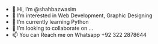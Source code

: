 - 👋 Hi, I’m @shahbazwasim
- 👀 I’m interested in Web Development, Graphic Designing
- 🌱 I’m currently learning Python
- 💞️ I’m looking to collaborate on ...
- 📫 You can Reach me on Whatsapp +92 322 2878644

<!---
shahbazwasim/shahbazwasim is a ✨ special ✨ repository because its `README.md` (this file) appears on your GitHub profile.
You can click the Preview link to take a look at your changes.
--->
